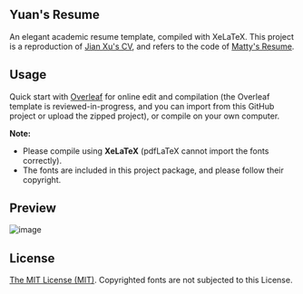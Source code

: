 ## Yuan's Resume

An elegant academic resume template, compiled with XeLaTeX. This project is a reproduction of  [Jian Xu's CV](http://www.jianxu.net/en/files/JianXu_CV.pdf), and refers to the code of [Matty's Resume](https://github.com/mattyHerzig/mattys_resume).

## Usage

Quick start with [Overleaf](https://www.overleaf.com/) for online edit and compilation (the Overleaf template is reviewed-in-progress, and you can import from this GitHub project or upload the zipped project), or compile on your own computer.

**Note:** 

- Please compile using **XeLaTeX** (pdfLaTeX cannot import the fonts correctly).
- The fonts are included in this project package, and please follow their copyright.

## Preview

![image](https://github.com/Xyz-yuanhf/yuan-resume/blob/main/Preview/preview.png)

## License

[The MIT License (MIT)](http://opensource.org/licenses/MIT). Copyrighted fonts are not subjected to this License.
